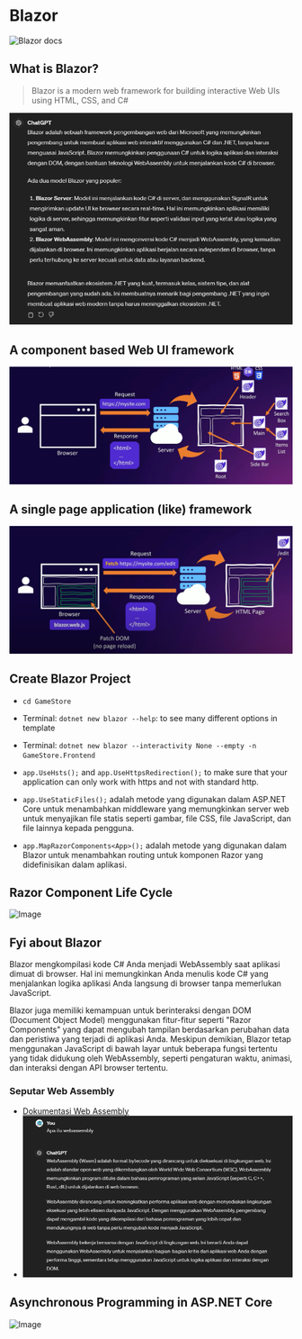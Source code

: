 # Blazor
![Blazor docs](https://dotnet.microsoft.com/en-us/apps/aspnet/web-apps/blazor)

## What is Blazor?
> Blazor is a modern web framework for building interactive Web UIs using HTML, CSS, and C#

![Image](./images/04-definition-blazor-gpt.png) 

## A component based Web UI framework
![Image](./images/02-component-based.png)

## A single page application (like) framework
![Image](./images/03-spa.png)

## Create Blazor Project
* `cd GameStore`
* Terminal: `dotnet new blazor --help`: to see many different options in template
* Terminal: `dotnet new blazor --interactivity None --empty -n GameStore.Frontend`


* `app.UseHsts();` and `app.UseHttpsRedirection();` to make sure that your application can only work with https and not with standard http.
* `app.UseStaticFiles();` adalah metode yang digunakan dalam ASP.NET Core untuk menambahkan middleware yang memungkinkan server web untuk menyajikan file statis seperti gambar, file CSS, file JavaScript, dan file lainnya kepada pengguna.
* `app.MapRazorComponents<App>();` adalah metode yang digunakan dalam Blazor untuk menambahkan routing untuk komponen Razor yang didefinisikan dalam aplikasi.


## Razor Component Life Cycle
![Image](/images/08-bout-razor-component-lifecycle.png)


## Fyi about Blazor
Blazor mengkompilasi kode C# Anda menjadi WebAssembly saat aplikasi dimuat di browser. Hal ini memungkinkan Anda menulis kode C# yang menjalankan logika aplikasi Anda langsung di browser tanpa memerlukan JavaScript.

Blazor juga memiliki kemampuan untuk berinteraksi dengan DOM (Document Object Model) menggunakan fitur-fitur seperti "Razor Components" yang dapat mengubah tampilan berdasarkan perubahan data dan peristiwa yang terjadi di aplikasi Anda. Meskipun demikian, Blazor tetap menggunakan JavaScript di bawah layar untuk beberapa fungsi tertentu yang tidak didukung oleh WebAssembly, seperti pengaturan waktu, animasi, dan interaksi dengan API browser tertentu.

### Seputar Web Assembly
* [Dokumentasi Web Assembly](https://webassembly.org/)
* ![Image](./images/05-webassembly.png)



## Asynchronous Programming in ASP.NET Core
![Image](/images/15-asynchronous.png) <br>

